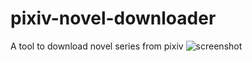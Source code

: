 # pixiv-novel-downloader
A tool to download novel series from pixiv
![screenshot](https://files.catbox.moe/7v4wwp.png)
